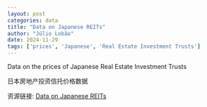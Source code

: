 ```yaml
---
layout: post
categories: data
title: "Data on Japanese REITs"
author: "Júlio Lobão"
date: 2024-11-29
tags: ['prices', 'Japanese', 'Real Estate Investment Trusts']
---
```


Data on the prices of Japanese Real Estate Investment Trusts

日本房地产投资信托价格数据

资源链接: [Data on Japanese REITs](https://doi.org/10.57760/sciencedb.16958)
